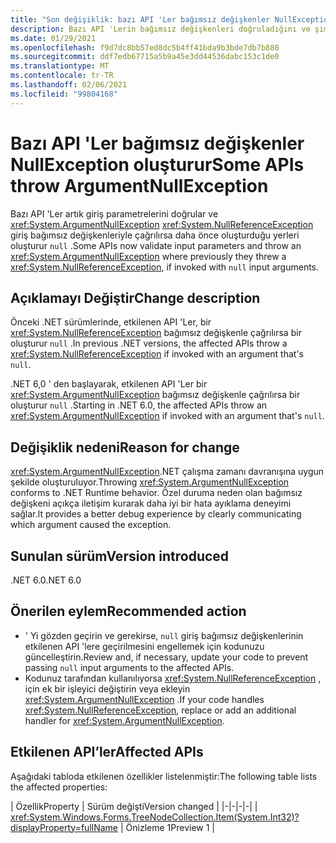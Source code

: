 ```yaml
---
title: "Son değişiklik: bazı API 'Ler bağımsız değişkenler NullException oluşturur"
description: Bazı API 'Lerin bağımsız değişkenleri doğruladığını ve şimdi bir ArgumentNullException oluşturmasını .NET 6,0 'deki Son değişiklik hakkında bilgi edinin.
ms.date: 01/29/2021
ms.openlocfilehash: f9d7dc8bb57ed8dc5b4ff41bda9b3bde7db7b880
ms.sourcegitcommit: ddf7edb67715a5b9a45e3dd44536dabc153c1de0
ms.translationtype: MT
ms.contentlocale: tr-TR
ms.lasthandoff: 02/06/2021
ms.locfileid: "99804168"
---
```

# <a name="some-apis-throw-argumentnullexception"></a><span data-ttu-id="56a8a-103">Bazı API 'Ler bağımsız değişkenler NullException oluşturur</span><span class="sxs-lookup"><span data-stu-id="56a8a-103">Some APIs throw ArgumentNullException</span></span>

<span data-ttu-id="56a8a-104">Bazı API 'Ler artık giriş parametrelerini doğrular ve <xref:System.ArgumentNullException> <xref:System.NullReferenceException> giriş bağımsız değişkenleriyle çağrılırsa daha önce oluşturduğu yerleri oluşturur `null` .</span><span class="sxs-lookup"><span data-stu-id="56a8a-104">Some APIs now validate input parameters and throw an <xref:System.ArgumentNullException> where previously they threw a <xref:System.NullReferenceException>, if invoked with `null` input arguments.</span></span>

## <a name="change-description"></a><span data-ttu-id="56a8a-105">Açıklamayı Değiştir</span><span class="sxs-lookup"><span data-stu-id="56a8a-105">Change description</span></span>

<span data-ttu-id="56a8a-106">Önceki .NET sürümlerinde, etkilenen API 'Ler, bir <xref:System.NullReferenceException> bağımsız değişkenle çağrılırsa bir oluşturur `null` .</span><span class="sxs-lookup"><span data-stu-id="56a8a-106">In previous .NET versions, the affected APIs throw a <xref:System.NullReferenceException> if invoked with an argument that's `null`.</span></span>

<span data-ttu-id="56a8a-107">.NET 6,0 ' den başlayarak, etkilenen API 'Ler bir <xref:System.ArgumentNullException> bağımsız değişkenle çağrılırsa bir oluşturur `null` .</span><span class="sxs-lookup"><span data-stu-id="56a8a-107">Starting in .NET 6.0, the affected APIs throw an <xref:System.ArgumentNullException> if invoked with an argument that's `null`.</span></span>

## <a name="reason-for-change"></a><span data-ttu-id="56a8a-108">Değişiklik nedeni</span><span class="sxs-lookup"><span data-stu-id="56a8a-108">Reason for change</span></span>

<span data-ttu-id="56a8a-109"><xref:System.ArgumentNullException>.NET çalışma zamanı davranışına uygun şekilde oluşturuluyor.</span><span class="sxs-lookup"><span data-stu-id="56a8a-109">Throwing <xref:System.ArgumentNullException> conforms to .NET Runtime behavior.</span></span> <span data-ttu-id="56a8a-110">Özel duruma neden olan bağımsız değişkeni açıkça iletişim kurarak daha iyi bir hata ayıklama deneyimi sağlar.</span><span class="sxs-lookup"><span data-stu-id="56a8a-110">It provides a better debug experience by clearly communicating which argument caused the exception.</span></span>

## <a name="version-introduced"></a><span data-ttu-id="56a8a-111">Sunulan sürüm</span><span class="sxs-lookup"><span data-stu-id="56a8a-111">Version introduced</span></span>

<span data-ttu-id="56a8a-112">.NET 6.0</span><span class="sxs-lookup"><span data-stu-id="56a8a-112">.NET 6.0</span></span>

## <a name="recommended-action"></a><span data-ttu-id="56a8a-113">Önerilen eylem</span><span class="sxs-lookup"><span data-stu-id="56a8a-113">Recommended action</span></span>

- <span data-ttu-id="56a8a-114">' Yi gözden geçirin ve gerekirse, `null` giriş bağımsız değişkenlerinin etkilenen API 'lere geçirilmesini engellemek için kodunuzu güncelleştirin.</span><span class="sxs-lookup"><span data-stu-id="56a8a-114">Review and, if necessary, update your code to prevent passing `null` input arguments to the affected APIs.</span></span>
- <span data-ttu-id="56a8a-115">Kodunuz tarafından kullanılıyorsa <xref:System.NullReferenceException> , için ek bir işleyici değiştirin veya ekleyin <xref:System.ArgumentNullException> .</span><span class="sxs-lookup"><span data-stu-id="56a8a-115">If your code handles <xref:System.NullReferenceException>, replace or add an additional handler for <xref:System.ArgumentNullException>.</span></span>

## <a name="affected-apis"></a><span data-ttu-id="56a8a-116">Etkilenen API’ler</span><span class="sxs-lookup"><span data-stu-id="56a8a-116">Affected APIs</span></span>

<span data-ttu-id="56a8a-117">Aşağıdaki tabloda etkilenen özellikler listelenmiştir:</span><span class="sxs-lookup"><span data-stu-id="56a8a-117">The following table lists the affected properties:</span></span>

| <span data-ttu-id="56a8a-118">Özellik</span><span class="sxs-lookup"><span data-stu-id="56a8a-118">Property</span></span> | <span data-ttu-id="56a8a-119">Sürüm değişti</span><span class="sxs-lookup"><span data-stu-id="56a8a-119">Version changed</span></span> |
|-|-|-|-|
| <xref:System.Windows.Forms.TreeNodeCollection.Item(System.Int32)?displayProperty=fullName> | <span data-ttu-id="56a8a-120">Önizleme 1</span><span class="sxs-lookup"><span data-stu-id="56a8a-120">Preview 1</span></span> |

<!--

### Affected APIs

- `P:System.Windows.Forms.TreeNodeCollection.Item(System.Int32)`

### Category

Windows Forms

-->
